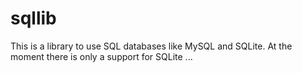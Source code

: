 # sqllib
This is a library to use SQL databases like MySQL and SQLite.
At the moment there is only a support for SQLite ...
